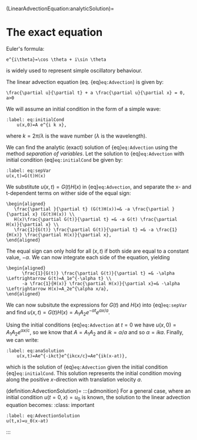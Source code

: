 (LinearAdvectionEquation:analyticSolution)=
# The exact equation

Euler's formula:

```{math}
e^{i\theta}=\cos \theta + i\sin \theta
```

is widely used to represent simple oscillatory behaviour. 

The linear advection equation (eq. {eq}`eq:Advection`) is given by:

```{math}
\frac{\partial u}{\partial t} + a \frac{\partial u}{\partial x} = 0, a>0
```

We will assume an initial condition in the form of a simple wave:

```{math}
:label: eq:initialCond
	u(x,0)=A e^{i k x},
```

where $k = 2\pi/\lambda$ is the wave number ($\lambda$ is the wavelength). 

We can find the analytic (exact) solution of {eq}`eq:Advection` using the method *separation of variables*.
Let the solution to {eq}`eq:Advection` with initial condition {eq}`eq:initialCond` be given by:

```{math}
:label: eq:sepVar
u(x,t)=G(t)H(x)
```

We substitute $u(x,t)=G(t)H(x)$ in {eq}`eq:Advection`, and separate the x- and t-dependent terms on wither side of the equal sign:

```{math}
\begin{aligned} 
   \frac{\partial }{\partial t} (G(t)H(x))=& -a \frac{\partial }{\partial x} (G(t)H(x)) \\
   H(x)\frac{\partial G(t)}{\partial t} =& -a G(t) \frac{\partial H(x)}{\partial x} \\
   \frac{1}{G(t)} \frac{\partial G(t)}{\partial t} =& -a \frac{1}{H(x)} \frac{\partial H(x)}{\partial x}, 
\end{aligned}
```

The equal sign can only hold for all $(x,t)$ if both side are equal to a constant value, $-\alpha$. We can now integrate each side of the equation, yielding

```{math}
\begin{aligned} 
      \frac{1}{G(t)} \frac{\partial G(t)}{\partial t} =& -\alpha \Leftrightarrow G(t)=A_1e^{-\alpha t} \\
      -a \frac{1}{H(x)} \frac{\partial H(x)}{\partial x}=& -\alpha \Leftrightarrow H(x)=A_2e^{\alpha x/a},
\end{aligned}
```

We can now subsitute the expressions for $G(t)$ and $H(x)$ into {eq}`eq:sepVar` and find $u(x,t)=G(t)H(x)=A_1A_2e^{-\alpha t}e^{\alpha x/a}$. 

Using the initial conditions {eq}`eq:Advection` at $t=0$ we have $u(x,0)=A_1A_2e^{\alpha x/c}$, so we know that $A=A_1A_2$ and $ik = \alpha/a$ and so $\alpha=ika$. Finally, we can write:

```{math}
:label: eq:anaSolution
	u(x,t)=Ae^{-ikct}e^{ikcx/c}=Ae^{ik(x-at)},
```

which is the solution of {eq}`eq:Advection` given the initial condition {eq}`eq:initialCond`. This solution represents the initial condition moving along the positive $x$-direction with translation velocity $a$.


(definition:AdvectionSolution)=
:::{admonition} For a general case, where an initial condition $u(t=0,x)=u_0$ is known, the solution to the linear advection equation becomes:
:class: important
```{math}
:label: eq:AdvectionSolution
u(t,x)=u_0(x-at)
```
:::


